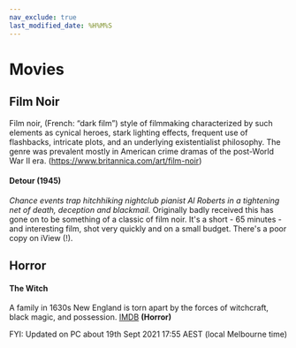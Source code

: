```yaml
---
nav_exclude: true
last_modified_date: %H%M%S  
---
```


# Movies
## Film Noir
Film noir, (French: “dark film”) style of filmmaking characterized by such elements as cynical heroes, stark lighting effects, frequent use of flashbacks, intricate plots, and an underlying existentialist philosophy. The genre was prevalent mostly in American crime dramas of the post-World War II era. (https://www.britannica.com/art/film-noir)

#### Detour (1945)
*Chance events trap hitchhiking nightclub pianist Al Roberts in a tightening net of death, deception and blackmail.*
Originally badly received this has gone on to be something of a classic of film noir. It's a short - 65 minutes - and interesting film, shot very quickly and on a small budget.
There's a poor copy on iView (!).  

## Horror


#### The Witch
A family in 1630s New England is torn apart by the forces of witchcraft, black magic, and possession.
[IMDB](https://www.imdb.com/title/tt4263482/)  **(Horror)**



FYI: Updated on PC about 19th Sept 2021 17:55  AEST (local Melbourne time)





